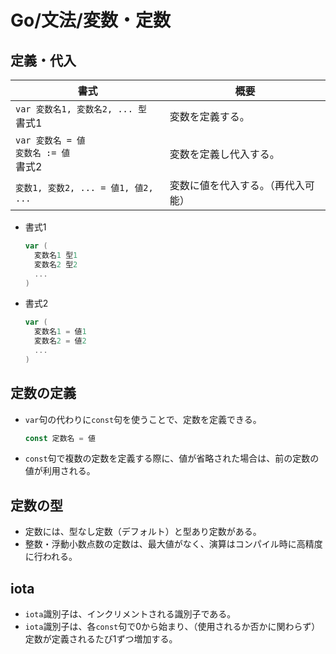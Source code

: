 # Go/文法/変数・定数

## 定義・代入

| 書式                                             | 概要                               |
| ------------------------------------------------ | ---------------------------------- |
| `var 変数名1, 変数名2, ... 型`<br />書式1        | 変数を定義する。                   |
| `var 変数名 = 値`<br />`変数名 := 値`<br />書式2 | 変数を定義し代入する。             |
| `変数1, 変数2, ... = 値1, 値2, ...`              | 変数に値を代入する。（再代入可能） |

- 書式1

  ```go
  var (
    変数名1 型1
    変数名2 型2
    ...
  )
  ```

- 書式2

  ```go
  var (
    変数名1 = 値1
    変数名2 = 値2
    ...
  )
  ```

## 定数の定義

- `var`句の代わりに`const`句を使うことで、定数を定義できる。

  ```go
  const 定数名 = 値
  ```

- `const`句で複数の定数を定義する際に、値が省略された場合は、前の定数の値が利用される。

## 定数の型

- 定数には、型なし定数（デフォルト）と型あり定数がある。
- 整数・浮動小数点数の定数は、最大値がなく、演算はコンパイル時に高精度に行われる。

## iota

- `iota`識別子は、インクリメントされる識別子である。
- `iota`識別子は、各`const`句で0から始まり、（使用されるか否かに関わらず）定数が定義されるたび1ずつ増加する。
